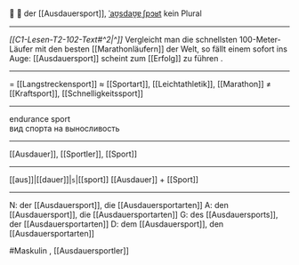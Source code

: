 🏃 🔵 der [[Ausdauersport]], [ˈaʊ̯sdaʊ̯ɐˌʃpɔʁt](https://youglish.com/pronounce/Ausdauersport/german)
kein Plural

---
*[[C1-Lesen-T2-102-Text#^2|^]]* Vergleicht man die schnellsten 100-Meter-Läufer mit den besten [[Marathonläufern]] der Welt, so fällt einem sofort ins Auge: [[Ausdauersport]] scheint zum [[Erfolg]] zu führen . 

---
= [[Langstreckensport]]
≈ [[Sportart]], [[Leichtathletik]], [[Marathon]]
≠ [[Kraftsport]], [[Schnelligkeitssport]]

---
endurance sport  
вид спорта на выносливость

---
[[Ausdauer]], [[Sportler]], [[Sport]]

---
[[aus]]|[[dauer]]|`s`|[[sport]]
[[Ausdauer]] + [[Sport]]


---
N: der [[Ausdauersport]], die [[Ausdauersportarten]]
A: den [[Ausdauersport]], die [[Ausdauersportarten]]
G: des [[Ausdauersports]], der [[Ausdauersportarten]]
D: dem [[Ausdauersport]], den [[Ausdauersportarten]]

#Maskulin , [[Ausdauersportler]]